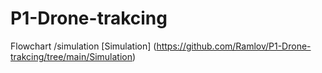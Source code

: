 # P1-Drone-trakcing

Flowchart /simulation [Simulation] (https://github.com/Ramlov/P1-Drone-trakcing/tree/main/Simulation)
